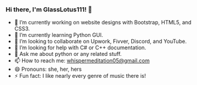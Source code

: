 ### Hi there, I'm GlassLotus111! 👋

- 🔭 I’m currently working on website designs with Bootstrap, HTML5, and CSS3.
- 🌱 I’m currently learning Python GUI.
- 👯 I’m looking to collaborate on Upwork, Fivver, Discord, and YouTube.
- 🤔 I’m looking for help with C# or C++ documentation. 
- 💬 Ask me about python or any related stuff. 
- 📫 How to reach me: whispermeditation05@gmail.com 
- 😄 Pronouns: she, her, hers
- ⚡ Fun fact: I like nearly every genre of music there is!
